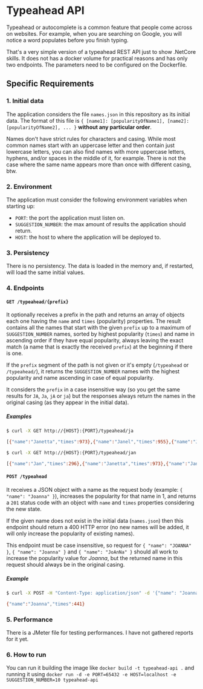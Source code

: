 # Typeahead API

Typeahead or autocomplete is a common feature that people come across on websites. For example, when you are searching on Google, you will notice a word populates before you finish typing.

That's a very simple version of a typeahead REST API just to show .NetCore skills. It does not has a docker volume for practical reasons and has only two endpoints. The parameters need to be configured on the Dockerfile.

## Specific Requirements

### 1. Initial data

The application considers the file `names.json` in this repository as its initial data. The format of this file is `{ [name1]: [popularityOfName1], [name2]: [popularityOfName2], ... }` **without any particular order**. 

Names don't have strict rules for characters and casing. While most common names start with an uppercase letter and then contain just lowercase letters, you can also find names with more uppercase letters, hyphens, and/or spaces in the middle of it, for example. There is not the case where the same name appears more than once with different casing, btw.

### 2. Environment

The application must consider the following environment variables when starting up:

- `PORT`: the port the application must listen on.
- `SUGGESTION_NUMBER`: the max amount of results the application should return.
- `HOST`: the host to where the application will be deployed to. 

### 3. Persistency

There is no persistency. The data is loaded in the memory and, if restarted, will load the same initial values.

### 4. Endpoints

#### `GET /typeahead/{prefix}`

It optionally receives a prefix in the path and returns an array of objects each one having the `name` and `times` (popularity) properties. The result contains all the names that start with the given `prefix` up to a maximum of `SUGGESTION_NUMBER` names, sorted by highest popularity (`times`) and name in ascending order if they have equal popularity, always leaving the exact match (a name that is exactly the received `prefix`) at the beginning if there is one.

If the `prefix` segment of the path is not given or it's empty (`/typeahead` or `/typeahead/`), it returns the `SUGGESTION_NUMBER` names with the highest popularity and name ascending in case of equal popularity.

It considers the `prefix` in a case insensitive way (so you get the same results for `JA`, `Ja`, `jA` or `ja`) but the responses always return the names in the original casing (as they appear in the initial data).

##### Examples

```bash
$ curl -X GET http://{HOST}:{PORT}/typeahead/ja

[{"name":"Janetta","times":973},{"name":"Janel","times":955},{"name":"Jazmin","times":951},{"name":"Janette","times":947},{"name":"Janet","times":936},{"name":"Janeva","times":929},{"name":"Janella","times":916},{"name":"Janeczka","times":915},{"name":"Jaquelin","times":889},{"name":"Janaya","times":878}]
```

```bash
$ curl -X GET http://{HOST}:{PORT}/typeahead/jan

[{"name":"Jan","times":296},{"name":"Janetta","times":973},{"name":"Janel","times":955},{"name":"Janette","times":947},{"name":"Janet","times":936},{"name":"Janeva","times":929},{"name":"Janella","times":916},{"name":"Janeczka","times":915},{"name":"Janaya","times":878},{"name":"Janine","times":858}]
```

#### `POST /typeahead`

It receives a JSON object with a name as the request body (example: `{ "name": "Joanna" }`), increases the popularity for that name in 1, and returns a `201` status code with an object with `name` and `times` properties considering the new state.

If the given name does not exist in the initial data (`names.json`) then this endpoint should return a 400 HTTP error (no new names will be added, it will only increase the popularity of existing names).

This endpoint must be case insensitive, so request for `{ "name": "JOANNA" }`, `{ "name": "Joanna" }` and `{ "name": "JoAnNa" }` should all work to increase the popularity value for *Joanna*, but the returned name in this request should always be in the original casing.

##### Example

```bash
$ curl -X POST -H "Content-Type: application/json" -d '{"name": "Joanna"}' http://{HOST}:{PORT}/typeahead

{"name":"Joanna","times":441}
```

### 5. Performance

There is a JMeter file for testing performances. I have not gathered reports for it yet.

### 6. How to run

You can run it building the image like `docker build -t typeahead-api .` and running it using `docker run -d -e PORT=65432 -e HOST=localhost -e SUGGESTION_NUMBER=10 typeahead-api`